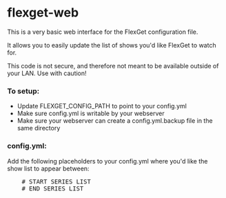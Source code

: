 flexget-web
===========

This is a very basic web interface for the FlexGet configuration file.

It allows you to easily update the list of shows you'd like FlexGet to watch for.

This code is not secure, and therefore not meant to be available outside of your LAN. Use with caution!


### To setup:

- Update FLEXGET_CONFIG_PATH to point to your config.yml
- Make sure config.yml is writable by your webserver
- Make sure your webserver can create a config.yml.backup file in the same directory


### config.yml:

Add the following placeholders to your config.yml where you'd like the show list to appear between:

<pre>
    # START SERIES LIST
    # END SERIES LIST
</pre>

